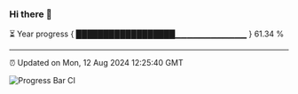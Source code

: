 ### Hi there 👋

⏳ Year progress { ██████████████████▁▁▁▁▁▁▁▁▁▁▁▁ } 61.34 %

---

⏰ Updated on Mon, 12 Aug 2024 12:25:40 GMT

![Progress Bar CI](https://github.com/liununu/liununu/workflows/Progress%20Bar%20CI/badge.svg)
